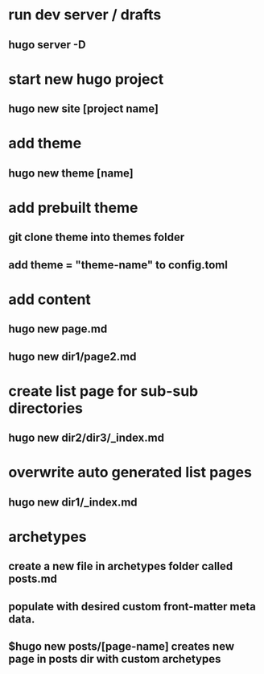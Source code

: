 # run dev server / drafts
## hugo server -D

# start new hugo project
## hugo new site [project name]

# add theme
## hugo new theme [name]

# add prebuilt theme
## git clone theme into themes folder
## add theme = "theme-name" to config.toml

# add content
## hugo new page.md
## hugo new dir1/page2.md

# create list page for sub-sub directories
## hugo new dir2/dir3/_index.md

# overwrite auto generated list pages
## hugo new dir1/_index.md

# archetypes
## create a new file in archetypes folder called posts.md
## populate with desired custom front-matter meta data. 
## $hugo new posts/[page-name] creates new page in posts dir with custom archetypes
